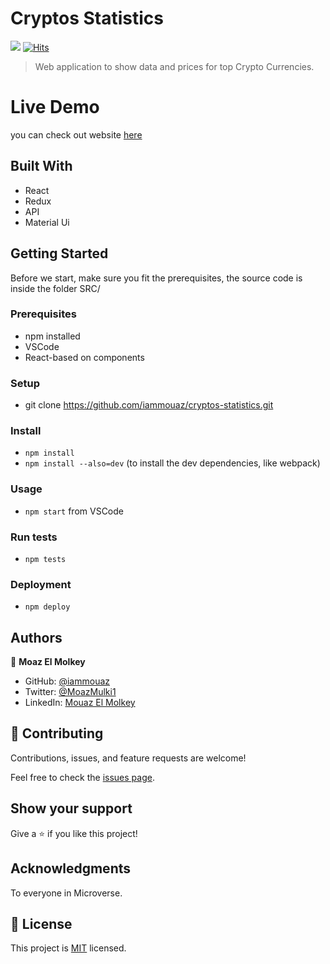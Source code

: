 # Cryptos Statistics

![](https://img.shields.io/badge/Microverse-blueviolet) [![Hits](https://hits.seeyoufarm.com/api/count/incr/badge.svg?url=https%3A%2F%2Fgithub.com%2Flfmnovaes%2Ftodo-list&count_bg=%2379C83D&title_bg=%23555555&icon=&icon_color=%23E7E7E7&title=hits&edge_flat=false)](https://hits.seeyoufarm.com)

> Web application to show data and prices for top Crypto Currencies.

# Live Demo
you can check out website [here](https://elastic-mestorf-f7a890.netlify.app/)

## Built With

- React
- Redux
- API
- Material Ui



## Getting Started
Before we start, make sure you fit the prerequisites, the source code is inside the folder SRC/

### Prerequisites
- npm installed
- VSCode
- React-based on components

### Setup
- git clone https://github.com/iammouaz/cryptos-statistics.git

### Install
- `npm install`
- `npm install --also=dev` (to install the dev dependencies, like webpack)

### Usage
- `npm start` from VSCode

### Run tests
- `npm tests`

### Deployment
- `npm deploy`

## Authors

👤 **Moaz El Molkey**

- GitHub: [@iammouaz](https://github.com/iammouaz)
- Twitter: [@MoazMulki1](https://twitter.com/MoazMulki1)
- LinkedIn: [Mouaz El Molkey](https://www.linkedin.com/in/mohammad-mouaz-molki-1368981bb/)

## 🤝 Contributing

Contributions, issues, and feature requests are welcome!

Feel free to check the [issues page](../../issues/).

## Show your support

Give a ⭐️ if you like this project!

## Acknowledgments

To everyone in Microverse.

## 📝 License

This project is [MIT](./LICENSE) licensed.
